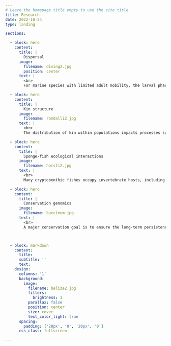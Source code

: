 ```yaml
---
# Leave the homepage title empty to use the site title
title: Research
date: 2022-10-24
type: landing

sections:

  - block: hero
    content:
      title: |
        Dispersal
      image:
        filename: diving2.jpg
        position: center
      text: |
        <br>
        For marine species with limited adult mobility, the larval phase offers a unique opportunity for individuals to disperse. Some individuals stay close to home, while others travel vast distances. We measure this variability in dispersal capacity and work to understand why it exists. We primarily use genetic approaches such as parentage analysis, sibship reconstruction, and population assignment tests to figure out how far larvae travel. We have a special fondness for coral reef fishes, but are also interested in exploring dispersal in understudied invertebrate taxa (e.g., sponges, echinoderms) with diverse developmental and reproductive modes.

  - block: hero
    content:
      title: |
        Kin structure
      image:
        filename: randalli2.jpg
      text: |
        <br>
        The distribution of kin within populations impacts processes such as kin competition, inbreeding, and kin selection. To date, evidence for within-population kin aggregations has been mixed for species with a dispersive larval phase. We are combining genomic and mathematical approaches to understand how kin groups could form within marine populations. Our work has explored how stochastic demographic processes, collective larval movement, and limited dispersal can drive spatial patterns of kinship. We are also interested in empirically evaluating whether group-living marine organisms co-exist with kin.

  - block: hero
    content:
      title: |
        Sponge-fish ecological interactions
      image:
        filename: horsti2.jpg
      text: |
        <br>
        Many cryptobenthic fishes occupy invertebrate hosts, including sponges. We are especially interested in exploring the nature of fish-sponge symbioses. From the fish’s perspective, we are interested in the fitness trade-offs of occupying different hosts and understanding how fish cope with resource-rich but “risky” hosts. We are also interested in exploring how other sponge infauna influence these symbioses. These study systems are also well-suited for ecological studies of (1) fish group dynamics and stability and (2) fine-scale, post-settlement movement across the seascape.

  - block: hero
    content:
      title: |
        Conservation genomics
      image:
        filename: buccinum.jpg
      text: |
        <br>
        A major conservation goal is to ensure the long-term persistence of species with diverse life histories. We explore both the usefulness and the limitations of applying genomic data to support that goal. With collaborators, we developed conceptual models related to (1) optimizing connectivity and adaptive potential within protected area networks and (2) integrating intraspecific genetic data into spatial conservation prioritization. In Atlantic Canada, we work with colleagues at DFO to study how genomic data can help define conservation units in dispersal-limited species. In Belize, we collaborate with the University of Belize's Environmental Research Institute to quantify connectivity in harvested finfish. 



  - block: markdown
    content:
      title:
      subtitle: ''
      text:
    design:
      columns: '1'
      background:
        image: 
          filename: belize2.jpg
          filters:
            brightness: 1
          parallax: false
          position: center
          size: cover
          text_color_light: true
      spacing:
        padding: ['20px', '0', '20px', '0']
      css_class: fullscreen

---
```

